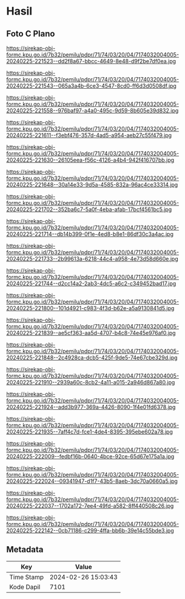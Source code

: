 # Hasil

## Foto C Plano

https://sirekap-obj-formc.kpu.go.id/7b32/pemilu/pdpr/71/74/03/20/04/7174032004005-20240225-221523--dd2f8a67-bbcc-4649-8e48-d9f2be7df0ea.jpg

https://sirekap-obj-formc.kpu.go.id/7b32/pemilu/pdpr/71/74/03/20/04/7174032004005-20240225-221543--065a3a4b-6ce3-4547-8cd0-ff6d3d0508df.jpg

https://sirekap-obj-formc.kpu.go.id/7b32/pemilu/pdpr/71/74/03/20/04/7174032004005-20240225-221558--976baf97-a4a0-495c-9d59-8b605e39d832.jpg

https://sirekap-obj-formc.kpu.go.id/7b32/pemilu/pdpr/71/74/03/20/04/7174032004005-20240225-221611--f3ebf476-357d-4ad5-a954-aeb27c55f479.jpg

https://sirekap-obj-formc.kpu.go.id/7b32/pemilu/pdpr/71/74/03/20/04/7174032004005-20240225-221630--26105eea-f56c-4126-a4b4-942f416707bb.jpg

https://sirekap-obj-formc.kpu.go.id/7b32/pemilu/pdpr/71/74/03/20/04/7174032004005-20240225-221648--30a14e33-9d5a-4585-832a-96ac4ce33314.jpg

https://sirekap-obj-formc.kpu.go.id/7b32/pemilu/pdpr/71/74/03/20/04/7174032004005-20240225-221702--352ba6c7-5a0f-4eba-afab-17bcf4561bc5.jpg

https://sirekap-obj-formc.kpu.go.id/7b32/pemilu/pdpr/71/74/03/20/04/7174032004005-20240225-221714--db14b399-0f1e-4ed8-b8e1-86df30c3a4ac.jpg

https://sirekap-obj-formc.kpu.go.id/7b32/pemilu/pdpr/71/74/03/20/04/7174032004005-20240225-221733--2b99613a-6218-44c4-a958-4e73d58d660e.jpg

https://sirekap-obj-formc.kpu.go.id/7b32/pemilu/pdpr/71/74/03/20/04/7174032004005-20240225-221744--d2cc14a2-2ab3-4dc5-a6c2-c349452bad17.jpg

https://sirekap-obj-formc.kpu.go.id/7b32/pemilu/pdpr/71/74/03/20/04/7174032004005-20240225-221800--101d4921-c983-4f3d-b62e-a5a9130841d5.jpg

https://sirekap-obj-formc.kpu.go.id/7b32/pemilu/pdpr/71/74/03/20/04/7174032004005-20240225-221839--ae5cf363-aa5d-4707-b4c8-74e45e976af0.jpg

https://sirekap-obj-formc.kpu.go.id/7b32/pemilu/pdpr/71/74/03/20/04/7174032004005-20240225-221848--2c4928ca-dcb5-425f-9de5-74e67cbe329d.jpg

https://sirekap-obj-formc.kpu.go.id/7b32/pemilu/pdpr/71/74/03/20/04/7174032004005-20240225-221910--2939a60c-8cb2-4a11-a015-2a946d867a80.jpg

https://sirekap-obj-formc.kpu.go.id/7b32/pemilu/pdpr/71/74/03/20/04/7174032004005-20240225-221924--add3b977-369a-4426-8090-1f4e01fd6378.jpg

https://sirekap-obj-formc.kpu.go.id/7b32/pemilu/pdpr/71/74/03/20/04/7174032004005-20240225-221935--7aff4c7d-fce1-4de4-8395-395ebe602a78.jpg

https://sirekap-obj-formc.kpu.go.id/7b32/pemilu/pdpr/71/74/03/20/04/7174032004005-20240225-222009--fedbf16b-0640-4bce-92ce-65d67e175a1a.jpg

https://sirekap-obj-formc.kpu.go.id/7b32/pemilu/pdpr/71/74/03/20/04/7174032004005-20240225-222024--09341947-d1f7-43b5-8aeb-3dc70a0660a5.jpg

https://sirekap-obj-formc.kpu.go.id/7b32/pemilu/pdpr/71/74/03/20/04/7174032004005-20240225-222037--1702a172-7ee4-49fd-a582-8ff440508c26.jpg

https://sirekap-obj-formc.kpu.go.id/7b32/pemilu/pdpr/71/74/03/20/04/7174032004005-20240225-222142--0cb71186-c299-4ffa-bb6b-39e14c55bde3.jpg


## Metadata

| Key        | Value               |
| ---------- | ------------------- |
| Time Stamp | 2024-02-26 15:03:43 |
| Kode Dapil | 7101                |



